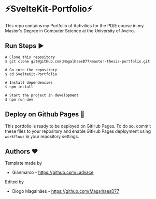 # ⚡️SvelteKit-Portfolio⚡️

This repo contains my Portfolio of Activities for the PD/E course in my Master's Degree in Computer Science at the University of Aveiro.

## Run Steps ▶️

```
# Clone this repository
$ git clone git@github.com:MagalhaesD77/master-thesis-portfolio.git
```

```
# Go into the repository
$ cd SvelteKit-Portfolio
```

```
# Install dependencies
$ npm install
```

```
# Start the project in development
$ npm run dev
```

## Deploy on Github Pages 🚀

This portfolio is ready to be deployed on GitHub Pages. To do so, commit these files to your repository and enable GitHub Pages deployment using `workflows` in your repository settings.

## Authors ❤️

Template made by
- Gianmarco - https://github.com/Ladvace

Edited by
- Diogo Magalhães - https://github.com/MagalhaesD77
